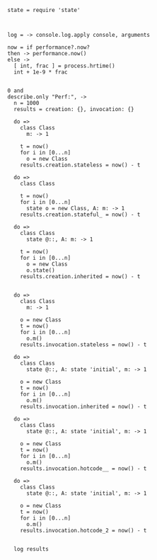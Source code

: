     state = require 'state'



    log = -> console.log.apply console, arguments

    now = if performance?.now?
    then -> performance.now()
    else ->
      [ int, frac ] = process.hrtime()
      int + 1e-9 * frac


    0 and
    describe.only "Perf:", ->
      n = 1000
      results = creation: {}, invocation: {}

      do =>
        class Class
          m: -> 1

        t = now()
        for i in [0...n]
          o = new Class
        results.creation.stateless = now() - t

      do =>
        class Class

        t = now()
        for i in [0...n]
          state o = new Class, A: m: -> 1
        results.creation.stateful_ = now() - t

      do =>
        class Class
          state @::, A: m: -> 1

        t = now()
        for i in [0...n]
          o = new Class
          o.state()
        results.creation.inherited = now() - t


      do =>
        class Class
          m: -> 1

        o = new Class
        t = now()
        for i in [0...n]
          o.m()
        results.invocation.stateless = now() - t

      do =>
        class Class
          state @::, A: state 'initial', m: -> 1

        o = new Class
        t = now()
        for i in [0...n]
          o.m()
        results.invocation.inherited = now() - t

      do =>
        class Class
          state @::, A: state 'initial', m: -> 1

        o = new Class
        t = now()
        for i in [0...n]
          o.m()
        results.invocation.hotcode__ = now() - t

      do =>
        class Class
          state @::, A: state 'initial', m: -> 1

        o = new Class
        t = now()
        for i in [0...n]
          o.m()
        results.invocation.hotcode_2 = now() - t


      log results
